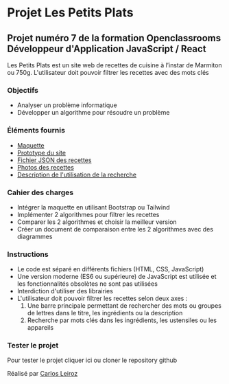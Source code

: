 # Projet Les Petits Plats

## Projet numéro 7 de la formation Openclassrooms Développeur d'Application JavaScript / React

Les Petits Plats est un site web de recettes de cuisine à l’instar de Marmiton ou 750g. L'utilisateur doit pouvoir filtrer les recettes avec des mots clés

### Objectifs

- Analyser un problème informatique
- Développer un algorithme pour résoudre un problème

### Éléments fournis

- [Maquette](https://www.figma.com/file/LY5VQTAqnrAf0bWObOBrt8/Les-petits-plats---Maquette-2.0?type=design&node-id=92376-417&mode=design&t=sz0FDU939hXmx72e-0)
- [Prototype du site](https://www.figma.com/proto/LY5VQTAqnrAf0bWObOBrt8/Les-petits-plats---Maquette-2.0?type=design&node-id=92376-418&t=mOrVx4khBk3i8qwT-0&scaling=min-zoom&page-id=0%3A1&starting-point-node-id=92376%3A418)
- [Fichier JSON des recettes](https://github.com/OpenClassrooms-Student-Center/PetitsPlats2.0)
- [Photos des recettes](https://course.oc-static.com/projects/516_JS/P7/Photos+P7+JS+Les+petits+plats.zip)
- [Description de l'utilisation de la recherche](https://course.oc-static.com/projects/516_JS/P7/Cas+d%E2%80%99utilisation+%2303+_+Filtrer+les+recettes+dans+l%E2%80%99interface+utilisateur+-+Front-end+P6+(Algorithms)+.pdf)

### Cahier des charges

- Intégrer la maquette en utilisant Bootstrap ou Tailwind
- Implémenter 2 algorithmes pour filtrer les recettes
- Comparer les 2 algorithmes et choisir la meilleur version
- Créer un document de comparaison entre les 2 algorithmes avec des diagrammes

### Instructions

- Le code est séparé en différents fichiers (HTML, CSS, JavaScript)
- Une version moderne (ES6 ou supérieure) de JavaScript est utilisée et les fonctionnalités obsolètes ne sont pas utilisées
- Interdiction d'utiliser des librairies
- L'utilisateur doit pouvoir filtrer les recettes selon deux axes : 
    1. Une barre principale permettant de rechercher des mots ou groupes de lettres dans le titre, les ingrédients ou la description
    2. Recherche par mots clés dans les ingrédients, les ustensiles ou les appareils

### Tester le projet

Pour tester le projet cliquer ici ou cloner le repository github

Réalisé par [Carlos Leiroz](https://www.linkedin.com/in/carlos-leiroz/)
